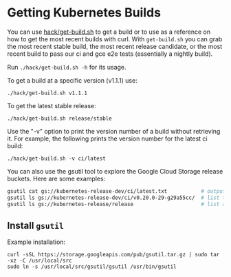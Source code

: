 # Getting Kubernetes Builds

You can use [hack/get-build.sh](http://releases.k8s.io/HEAD/hack/get-build.sh)
to get a build or to use as a reference on how to get the most recent builds
with curl. With `get-build.sh` you can grab the most recent stable build, the
most recent release candidate, or the most recent build to pass our ci and gce
e2e tests (essentially a nightly build).

Run `./hack/get-build.sh -h` for its usage.

To get a build at a specific version (v1.1.1) use:

```console
./hack/get-build.sh v1.1.1
```

To get the latest stable release:

```console
./hack/get-build.sh release/stable
```

Use the "-v" option to print the version number of a build without retrieving
it. For example, the following prints the version number for the latest ci
build:

```console
./hack/get-build.sh -v ci/latest
```

You can also use the gsutil tool to explore the Google Cloud Storage release
buckets. Here are some examples:

```sh
gsutil cat gs://kubernetes-release-dev/ci/latest.txt           # output the latest ci version number
gsutil ls gs://kubernetes-release-dev/ci/v0.20.0-29-g29a55cc/  # list the contents of a ci release
gsutil ls gs://kubernetes-release/release                      # list all official releases and rcs
```

## Install `gsutil`

Example installation:

```console
curl -sSL https://storage.googleapis.com/pub/gsutil.tar.gz | sudo tar -xz -C /usr/local/src
sudo ln -s /usr/local/src/gsutil/gsutil /usr/bin/gsutil
```
